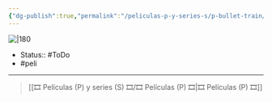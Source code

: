 ```yaml
---
{"dg-publish":true,"permalink":"/peliculas-p-y-series-s/p-bullet-train/"}
---
```



![|180](https://m.media-amazon.com/images/M/MV5BMDU2ZmM2OTYtNzIxYy00NjM5LTliNGQtN2JmOWQzYTBmZWUzXkEyXkFqcGdeQXVyMTkxNjUyNQ@@._V1_SX300.jpg)

- Status::  #ToDo 
- #peli 

---

> [[🎞️ Películas (P) y series (S) 🎞️/🎞️ Películas (P) 🎞️\|🎞️ Películas (P) 🎞️]]